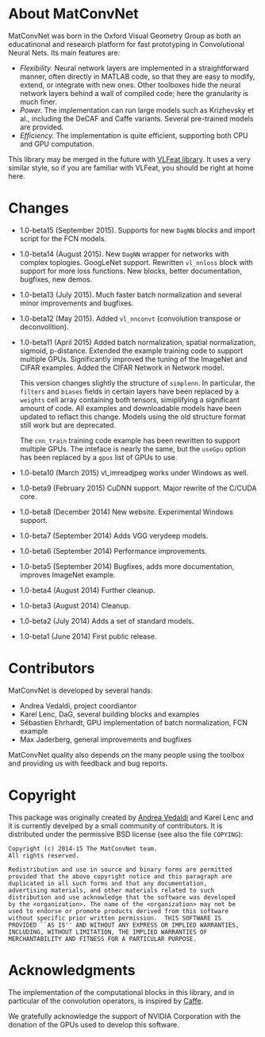# About MatConvNet

MatConvNet was born in the Oxford Visual Geometry Group as both an
educatinonal and research platform for fast prototyping in
Convolutional Neural Nets. Its main features are:

- *Flexibility.* Neural network layers are implemented in a
  straightforward manner, often directly in MATLAB code, so that they
  are easy to modify, extend, or integrate with new ones. Other
  toolboxes hide the neural network layers behind a wall of compiled
  code; here the granularity is much finer.
- *Power.* The implementation can run large models such as Krizhevsky
  et al., including the DeCAF and Caffe variants. Several pre-trained
  models are provided.
- *Efficiency.* The implementation is quite efficient, supporting both
  CPU and GPU computation.

This library may be merged in the future with
[VLFeat library](http://www.vlfeat.org/). It uses a very similar
style, so if you are familiar with VLFeat, you should be right at home
here.

<a name='changes'></a>
# Changes

-   1.0-beta15 (September 2015). Supports for new `DagNN` blocks and
    import script for the FCN models.
-   1.0-beta14 (August 2015). New `DagNN` wrapper for networks with
    complex toplogies. GoogLeNet support. Rewritten `vl_nnloss` block
    with support for more loss functions. New blocks, better
    documentation, bugfixes, new demos.
-   1.0-beta13 (July 2015). Much faster batch normalization and several
    minor improvements and bugfixes.
-   1.0-beta12 (May 2015). Added `vl_nnconvt` (convolution transpose or
    deconvolition).
-   1.0-beta11 (April 2015) Added batch normalization, spatial
    normalization, sigmoid, p-distance.  Extended the example training
    code to support multiple GPUs. Significantly improved the tuning
    of the ImageNet and CIFAR examples. Added the CIFAR Network in
    Network model.

    This version changes slightly the structure of `simplenn`. In
    particular, the `filters` and `biases` fields in certain layers
    have been replaced by a `weights` cell array containing both
    tensors, simiplifying a significant amount of code. All examples
    and downloadable models have been updated to reflact this
    change. Models using the old structure format still work but are
    deprecated.

    The `cnn_train` training code example has been rewritten to
    support multiple GPUs.  The inteface is nearly the same, but the
    `useGpu` option has been replaced by a `gpus` list of GPUs to use.

-   1.0-beta10 (March 2015) vl_imreadjpeg works under Windows as well.
-   1.0-beta9 (February 2015) CuDNN support. Major rewrite of the C/CUDA core.
-   1.0-beta8 (December 2014) New website. Experimental Windows support.
-   1.0-beta7 (September 2014) Adds VGG verydeep models.
-   1.0-beta6 (September 2014) Performance improvements.
-   1.0-beta5 (September 2014) Bugfixes, adds more documentation,
    improves ImageNet example.
-   1.0-beta4 (August 2014) Further cleanup.
-   1.0-beta3 (August 2014) Cleanup.
-   1.0-beta2 (July 2014) Adds a set of standard models.
-   1.0-beta1 (June 2014) First public release.

# Contributors

MatConvNet is developed by several hands:

* Andrea Vedaldi, project coordiantor
* Karel Lenc, DaG, several building blocks and examples
* Sébastien Ehrhardt, GPU implementation of batch normalization, FCN
  example
* Max Jaderberg, general improvements and bugfixes

MatConvNet quality also depends on the many people using the toolbox
and providing us with feedback and bug reports.

# Copyright

This package was originally created by
[Andrea Vedaldi](http://www.robots.ox.ac.uk/~vedaldi) and Karel Lenc
and it is currently develped by a small community of contributors. It
is distributed under the permissive BSD license (see also the file
`COPYING`):

    Copyright (c) 2014-15 The MatConvNet team.
    All rights reserved.

    Redistribution and use in source and binary forms are permitted
    provided that the above copyright notice and this paragraph are
    duplicated in all such forms and that any documentation,
    advertising materials, and other materials related to such
    distribution and use acknowledge that the software was developed
    by the <organization>. The name of the <organization> may not be
    used to endorse or promote products derived from this software
    without specific prior written permission.  THIS SOFTWARE IS
    PROVIDED ``AS IS'' AND WITHOUT ANY EXPRESS OR IMPLIED WARRANTIES,
    INCLUDING, WITHOUT LIMITATION, THE IMPLIED WARRANTIES OF
    MERCHANTABILITY AND FITNESS FOR A PARTICULAR PURPOSE.

# Acknowledgments

The implementation of the computational blocks in this library, and in
particular of the convolution operators, is inspired by
[Caffe](http://caffe.berkeleyvision.org).

We gratefully acknowledge the support of NVIDIA Corporation with the
donation of the GPUs used to develop this software.
